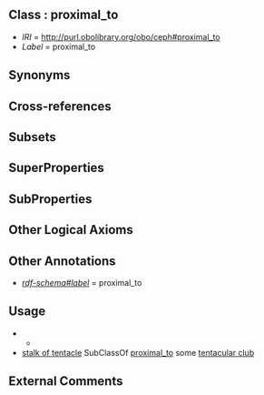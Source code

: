 
## Class : proximal_to

 * *IRI* = http://purl.obolibrary.org/obo/ceph#proximal_to
 * *Label* = proximal_to

## Synonyms


## Cross-references


## Subsets


## SuperProperties


## SubProperties


## Other Logical Axioms


## Other Annotations

 * *[rdf-schema#label](../../el/rdf-schema#label.md)* = proximal_to

## Usage

 * -
 * [stalk of tentacle](../../CEPH/40/CEPH_0000240.md) SubClassOf [proximal_to](../../ceph#proximal/to/ceph#proximal_to.md) some [tentacular club](../../CEPH/91/CEPH_0000291.md)

## External Comments

